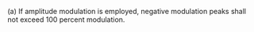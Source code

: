 (a) If amplitude modulation is employed, negative modulation peaks shall not exceed 100 percent modulation.


